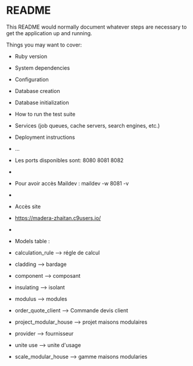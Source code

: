 # README

This README would normally document whatever steps are necessary to get the
application up and running.

Things you may want to cover:

* Ruby version

* System dependencies

* Configuration

* Database creation

* Database initialization

* How to run the test suite

* Services (job queues, cache servers, search engines, etc.)

* Deployment instructions

* ...

* Les ports disponibles sont: 8080 8081 8082
* 
* Pour avoir accès Maildev : maildev -w 8081 -v
* 
* Accès site
* https://madera-zhaitan.c9users.io/
* 
* Models table :
*  calculation_rule --> régle de calcul
*  cladding --> bardage
*  component --> composant
*  insulating --> isolant
*  modulus --> modules
*  order_quote_client --> Commande devis client
*  project_modular_house --> projet maisons modulaires
*  provider --> fournisseur
*  unite use --> unite d'usage
*  scale_modular_house --> gamme maisons modularies